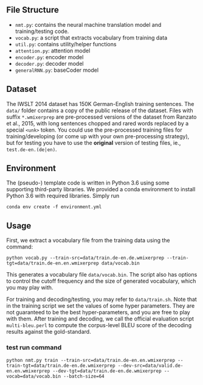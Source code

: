 ## File Structure

* `nmt.py`: contains the neural machine translation model and training/testing code.
* `vocab.py`: a script that extracts vocabulary from training data
* `util.py`: contains utility/helper functions
* `attention.py`: attention model
* `encoder.py`: encoder model
* `decoder.py`: decoder model
* `generalRNN.py`: baseCoder model

## Dataset

The IWSLT 2014 dataset has 150K German-English training sentences. The `data/` folder contains a copy of the public release of the dataset. Files with suffix `*.wmixerprep` are pre-processed versions of the dataset from Ranzato et al., 2015, with long sentences chopped and rared words replaced by a special `<unk>` token. You could use the pre-processed training files for training/developing (or come up with your own pre-processing strategy), but for testing you have to use the **original** version of testing files, ie., `test.de-en.(de|en)`.

## Environment

The (pseudo-) template code is written in Python 3.6 using some supporting third-party libraries. We provided a conda environment to install Python 3.6 with required libraries. Simply run

```[bash]
conda env create -f environment.yml
```

## Usage

First, we extract a vocabulary file from the training data using the command:

```[bash]
python vocab.py --train-src=data/train.de-en.de.wmixerprep --train-tgt=data/train.de-en.en.wmixerprep data/vocab.bin
```

This generates a vocabulary file `data/vocab.bin`. The script also has options to control the cutoff frequency and the size of generated vocabulary, which you may play with.

For training and decoding/testing, you may refer to `data/train.sh`. Note that in the training script we set the values of some hyper parameters. They are not guaranteed to be the best hyper-parameters, and you are free to play with them. After training and decoding, we call the official evaluation script `multi-bleu.perl` to compute the corpus-level BLEU score of the decoding results against the gold-standard.


### test run command

```[bash]
python nmt.py train --train-src=data/train.de-en.en.wmixerprep --train-tgt=data/train.de-en.de.wmixerprep --dev-src=data/valid.de-en.en.wmixerprep --dev-tgt=data/train.de-en.de.wmixerprep --vocab=data/vocab.bin --batch-size=64
```